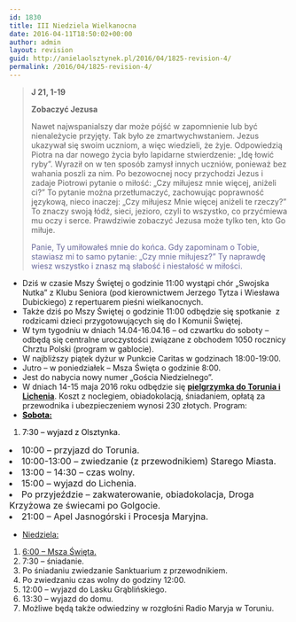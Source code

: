 ```yaml
---
id: 1830
title: III Niedziela Wielkanocna
date: 2016-04-11T18:50:02+00:00
author: admin
layout: revision
guid: http://anielaolsztynek.pl/2016/04/1825-revision-4/
permalink: /2016/04/1825-revision-4/
---
```

> **J 21, 1-19**
> 
> **Zobaczyć Jezusa**
> 
> Nawet najwspanialszy dar może pójść w zapomnienie lub być nienależycie przyjęty. Tak było ze zmartwychwstaniem. Jezus ukazywał się swoim uczniom, a więc wiedzieli, że żyje. Odpowiedzią Piotra na dar nowego życia było lapidarne stwierdzenie: &#8222;Idę łowić ryby&#8221;. Wyraził on w ten sposób zamysł innych uczniów, ponieważ bez wahania poszli za nim. Po bezowocnej nocy przychodzi Jezus i zadaje Piotrowi pytanie o miłość: &#8222;Czy miłujesz mnie więcej, aniżeli ci?&#8221; To pytanie można przetłumaczyć, zachowując poprawność językową, nieco inaczej: &#8222;Czy miłujesz Mnie więcej aniżeli te rzeczy?&#8221; To znaczy swoją łódź, sieci, jezioro, czyli to wszystko, co przyćmiewa mu oczy i serce. Prawdziwie zobaczyć Jezusa może tylko ten, kto Go miłuje.
> 
> <span style="color: #666699;">Panie, Ty umiłowałeś mnie do końca. Gdy zapominam o Tobie, stawiasz mi to samo pytanie: &#8222;Czy mnie miłujesz?&#8221; Ty naprawdę wiesz wszystko i znasz mą słabość i niestałość w miłości.</span>

  * Dziś w czasie Mszy Świętej o godzinie 11:00 wystąpi chór &#8222;Swojska Nutka&#8221; z Klubu Seniora (pod kierownictwem Jerzego Tytza i Wiesława Dubickiego) z repertuarem pieśni wielkanocnych.
  * Także dziś po Mszy Świętej o godzinie 11:00 odbędzie się spotkanie  z rodzicami dzieci przygotowujących się do I Komunii Świętej.
  * W tym tygodniu w dniach 14.04-16.04.16 &#8211; od czwartku do soboty &#8211; odbędą się centralne uroczystości związane z obchodem 1050 rocznicy Chrztu Polski (program w gablocie).
  * W najbliższy piątek dyżur w Punkcie Caritas w godzinach 18:00-19:00.
  * Jutro &#8211; w poniedziałek &#8211; Msza Święta o godzinie 8:00.
  * Jest do nabycia nowy numer &#8222;Gościa Niedzielnego&#8221;.
  * W dniach 14-15 maja 2016 roku odbędzie się **<span style="text-decoration: underline;">pielgrzymka do Torunia i Lichenia</span>**. Koszt z noclegiem, obiadokolacją, śniadaniem, opłatą za przewodnika i ubezpieczeniem wynosi 230 złotych. Program:
  * <span style="color: #000000;"><strong><span style="text-decoration: underline;">Sobota:</span> </strong></span>

 <span style="font-size: 16px;"></span>

  1. <span style="color: #000000;">7:30 &#8211; wyjazd z Olsztynka.</span>
<li style="font-size: 16px;">
  10:00 &#8211; przyjazd do Torunia.
</li>
<li style="font-size: 16px;">
  10:00-13:00 &#8211; zwiedzanie (z przewodnikiem) Starego Miasta.
</li>
<li style="font-size: 16px;">
  13:00 &#8211; 14:30 &#8211; czas wolny.
</li>
<li style="font-size: 16px;">
  15:00 &#8211; wyjazd do Lichenia.
</li>
<li style="font-size: 16px;">
  Po przyjeździe &#8211; zakwaterowanie, obiadokolacja, Droga Krzyżowa ze świecami po Golgocie.
</li>
<li style="font-size: 16px;">
  21:00 &#8211; Apel Jasnogórski i Procesja Maryjna.
</li>

<span style="font-size: 16px; font-weight: bold; text-decoration: underline;"></p> 

<ul>
  <li>
    <span style="text-decoration: underline;">Niedziela:</span>
  </li>
</ul>

<p>
  </span>
</p>

<ol>
  <li>
    <span style="text-decoration: underline;">6:00 &#8211; Msza Święta.</span>
  </li>
  <li>
    7:30 &#8211; śniadanie.
  </li>
  <li>
    Po śniadaniu zwiedzanie Sanktuarium z przewodnikiem.
  </li>
  <li>
    Po zwiedzaniu czas wolny do godziny 12:00.
  </li>
  <li>
    12:00 &#8211; wyjazd do Lasku Grąblińskiego.
  </li>
  <li>
    13:30 &#8211; wyjazd do domu.
  </li>
  <li>
    Możliwe będą także odwiedziny w rozgłośni Radio Maryja w Toruniu.
  </li>
</ol>